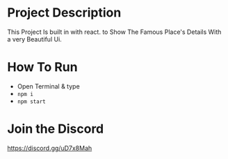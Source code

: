 # Project Description 
This Project Is built in with react. 
to Show The Famous Place's Details With a  very Beautiful Ui.

# How To Run
- Open Terminal & type 
- `npm i`
- `npm start`
    
# Join the Discord
https://discord.gg/uD7x8Mah
